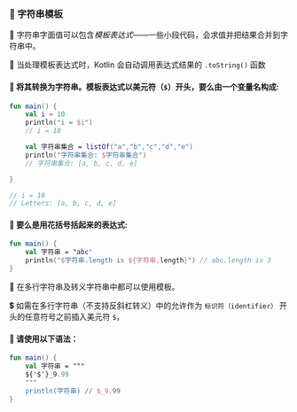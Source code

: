 ### 🧵 字符串模板

📝 字符串字面值可以包含*模板表达式*——一些小段代码，会求值并把结果合并到字符串中。

🔄 当处理模板表达式时，Kotlin 会自动调用表达式结果的 `.toString()` 函数

#### 💱 将其转换为字符串。模板表达式以美元符（`$`）开头，要么由一个变量名构成:

```kotlin
fun main() {
    val i = 10
    println("i = $i")
    // i = 10

    val 字符串集合 = listOf("a","b","c","d","e")
    println("字符串集合: $字符串集合")
    // 字符串集合: [a, b, c, d, e]

}

// i = 10
// Letters: [a, b, c, d, e]
```

#### 🧮 要么是用花括号括起来的表达式:

```kotlin
fun main() {
    val 字符串 = "abc"
    println("$字符串.length is ${字符串.length}") // abc.length is 3
}
```

📜 在多行字符串及转义字符串中都可以使用模板。

💲 如需在多行字符串（不支持反斜杠转义）中的允许作为 `标识符（identifier）` 开头的任意符号之前插入美元符 `$`，

#### 🔧 请使用以下语法：

```kotlin
fun main() {
    val 字符串 = """
    ${'$'}_9.99
    """
    println(字符串) // $_9.99
}
```